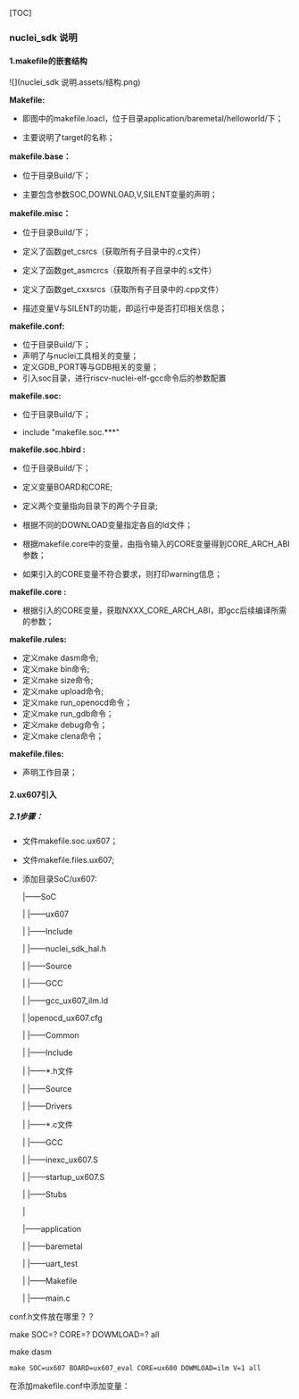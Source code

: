 [TOC]



### nuclei_sdk 说明



#### 1.makefile的嵌套结构

![](nuclei_sdk 说明.assets/结构.png)

**Makefile:**

- 即图中的makefile.loacl，位于目录application/baremetal/helloworld/下；

- 主要说明了target的名称；

**makefile.base：**

- 位于目录Build/下；

- 主要包含参数SOC,DOWNLOAD,V,SILENT变量的声明；

**makefile.misc：**

- 位于目录Build/下；
- 定义了函数get_csrcs（获取所有子目录中的.c文件）
- 定义了函数get_asmcrcs（获取所有子目录中的.s文件）
- 定义了函数get_cxxsrcs（获取所有子目录中的.cpp文件）

- 描述变量V与SILENT的功能，即运行中是否打印相关信息；

**makefile.conf:**

- 位于目录Build/下；
- 声明了与nuclei工具相关的变量；
- 定义GDB_PORT等与GDB相关的变量；
- 引入soc目录，进行riscv-nuclei-elf-gcc命令后的参数配置

**makefile.soc:**

- 位于目录Build/下；

- include "makefile.soc.***"

**makefile.soc.hbird :**

- 位于目录Build/下；

- 定义变量BOARD和CORE;
- 定义两个变量指向目录下的两个子目录;
- 根据不同的DOWNLOAD变量指定各自的ld文件；
- 根据makefile.core中的变量，由指令输入的CORE变量得到CORE_ARCH_ABI参数；
- 如果引入的CORE变量不符合要求，则打印warning信息；

**makefile.core :**

- 根据引入的CORE变量，获取NXXX_CORE_ARCH_ABI，即gcc后续编译所需的参数；

**makefile.rules:**

- 定义make dasm命令;
- 定义make bin命令;
- 定义make size命令;
- 定义make upload命令;
- 定义make run_openocd命令；
- 定义make run_gdb命令；
- 定义make debug命令；
- 定义make clena命令；

**makefile.files:**

- 声明工作目录；



#### 2.ux607引入

##### 2.1步骤：

- 文件makefile.soc.ux607；

- 文件makefile.files.ux607;

- 添加目录SoC/ux607:

  |——SoC

  |		|——ux607

  |				  |——Include

  |							|——nuclei_sdk_hal.h

  |				  |——Source

  |							|——GCC

  |									   |——gcc_ux607_ilm.ld

  | 				  |openocd_ux607.cfg

  |		|——Common
  
  |				   |——Include
  
  |							 |——*.h文件
  
  |				   |——Source
  
  |							 |——Drivers
  
  |										|——*.c文件
  
  |							 |——GCC
  
  |										|——inexc_ux607.S
  
  |										|——startup_ux607.S
  
  |							 |——Stubs
  
  |
  
  |——application
  
  |		|——baremetal
  
  |				   |——uart_test		
  
  |							 |——Makefile
  
  |							 |——main.c

conf.h文件放在哪里？？



make SOC=? CORE=? DOWMLOAD=? all 

make dasm 

```shell
make SOC=ux607 BOARD=ux607_eval CORE=ux600 DOWMLOAD=ilm V=1 all
```

在添加makefile.conf中添加变量：


